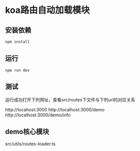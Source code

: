 # koa路由自动加载模块

## 安装依赖

```sh
npm install
```

## 运行

```
npm run dev
```

## 测试

运行成功打开下列网址，查看src/routes下文件与下列url的对应关系

http://locahost:3000
http://localhost:3000/demo
http://localhost:3000/demo/info

## demo核心模块

src/utils/routes-loader.ts



